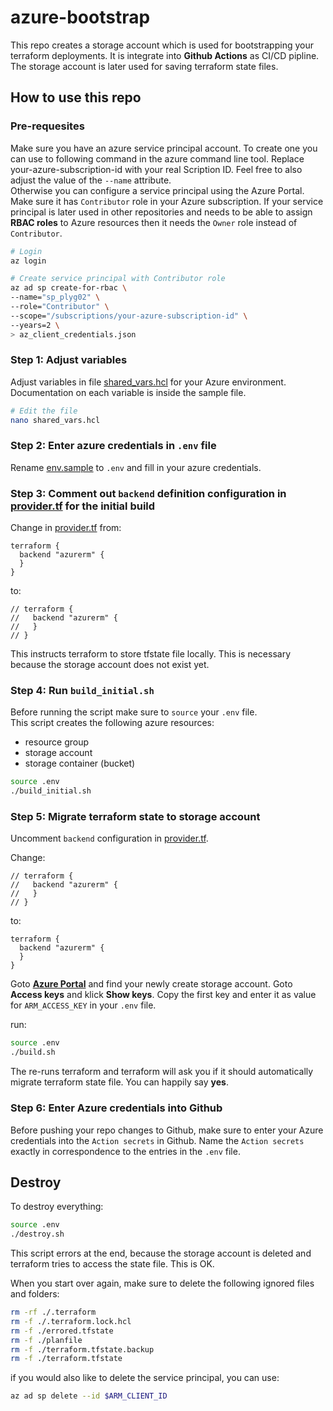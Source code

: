 # azure-bootstrap

This repo creates a storage account which is used for bootstrapping your
terraform deployments. It is integrate into **Github Actions** as CI/CD pipline.   
The storage account is later used for saving terraform state files.

## How to use this repo

### Pre-requesites

Make sure you have an azure service principal account. To create one you can use to following command in the azure command line tool.
Replace your-azure-subscription-id with your real Scription ID. Feel free to also adjust the value of the `--name` attribute.\
Otherwise you can configure a service principal using the Azure Portal. Make sure it has `Contributor` role in your Azure subscription.
If your service principal is later used in other repositories and needs to be able to assign **RBAC roles** to Azure resources then it needs the `Owner` role instead of `Contributor`.

```bash
# Login
az login

# Create service principal with Contributor role
az ad sp create-for-rbac \
--name="sp_plyg02" \
--role="Contributor" \
--scope="/subscriptions/your-azure-subscription-id" \
--years=2 \
> az_client_credentials.json
```
### Step 1: Adjust variables

Adjust variables in file [shared_vars.hcl](./shared_vars.hcl) for your Azure environment.
Documentation on each variable is inside the sample file.

```bash
# Edit the file
nano shared_vars.hcl
```
### Step 2: Enter azure credentials in `.env` file

Rename [env.sample](./env.sample) to `.env` and fill in your azure credentials.

### Step 3: Comment out `backend` definition configuration in [provider.tf](./provider.tf) for the initial build

Change in [provider.tf](./provider.tf) from:

```hcl
terraform {
  backend "azurerm" {
  }
}
```

to:

```hcl
// terraform {
//   backend "azurerm" {
//   }
// }
```

This instructs terraform to store tfstate file locally. This is necessary because the storage account does not exist yet.

### Step 4: Run `build_initial.sh`

Before running the script make sure to `source` your `.env` file.  
This script creates the following azure resources:

- resource group
- storage account
- storage container (bucket)

```bash
source .env
./build_initial.sh
```

### Step 5: Migrate terraform state to storage account

Uncomment `backend` configuration in [provider.tf](./provider.tf).

Change:

```hcl
// terraform {
//   backend "azurerm" {
//   }
// }
```

to:

```hcl
terraform {
  backend "azurerm" {
  }
}
```

Goto **[Azure Portal](https://portal.azure.com)** and find your newly create storage account. Goto **Access keys** and klick **Show keys**. Copy the first key and enter it as value for  `ARM_ACCESS_KEY` in your `.env` file.

run:

```bash
source .env
./build.sh
```

The re-runs terraform and terraform will ask you if it should automatically migrate terraform state file. You can happily say **yes**.

### Step 6: Enter Azure credentials into Github

Before pushing your repo changes to Github, make sure to enter your Azure credentials into the `Action secrets` in Github.
Name the `Action secrets` exactly in correspondence to the entries in the `.env` file.

## Destroy

To destroy everything:

```bash
source .env
./destroy.sh
```

This script errors at the end, because the storage account is deleted and terraform tries to access the state file. This is OK.

When you start over again, make sure to delete the following ignored files and folders:

```bash
rm -rf ./.terraform
rm -f ./.terraform.lock.hcl
rm -f ./errored.tfstate
rm -f ./planfile
rm -f ./terraform.tfstate.backup
rm -f ./terraform.tfstate
```

if you would also like to delete the service principal, you can use:

```bash
az ad sp delete --id $ARM_CLIENT_ID
```
